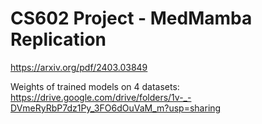 ﻿# CS602 Project - MedMamba Replication

https://arxiv.org/pdf/2403.03849

Weights of trained models on 4 datasets:
https://drive.google.com/drive/folders/1v-_-DVmeRyRbP7dz1Py_3FO6dOuVaM_m?usp=sharing